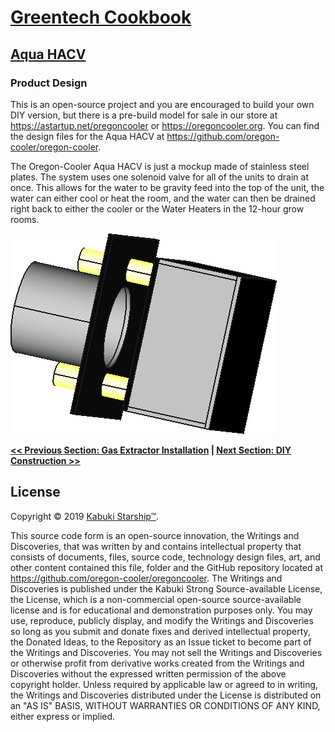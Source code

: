 # [Greentech Cookbook](../)

## [Aqua HACV](./)

### Product Design

This is an open-source project and you are encouraged to build your own DIY version, but there is a pre-build model for sale in our store at <https://astartup.net/oregoncooler> or <https://oregoncooler.org>. You can find the design files for the Aqua HACV at <https://github.com/oregon-cooler/oregon-cooler>.

The Oregon-Cooler Aqua HACV is just a mockup made of stainless steel plates. The system uses one solenoid valve for all of the units to drain at once. This allows for the water to be gravity feed into the top of the unit, the water can either cool or heat the room, and the water can then be drained right back to either the cooler or the Water Heaters in the 12-hour grow rooms.

![Drawing of the front of the Aqua HAC Vent](oregon-cooler.aqua_hacv.front.png)

**[<< Previous Section: Gas Extractor Installation](../gas_extractor/installation) | [Next Section: DIY Construction >>](diy_construction.md)**

## License

Copyright © 2019 [Kabuki Starship™](kabukistarship.com).

This source code form is an open-source innovation, the Writings and Discoveries, that was written by and contains intellectual property that consists of documents, files, source code, technology design files, art, and other content contained this file, folder and the GitHub repository located at <https://github.com/oregon-cooler/oregoncooler>. The Writings and Discoveries is published under the Kabuki Strong Source-available License, the License, which is a non-commercial open-source source-available license and is for educational and demonstration purposes only. You may use, reproduce, publicly display, and modify the Writings and Discoveries so long as you submit and donate fixes and derived intellectual property, the Donated Ideas, to the Repository as an Issue ticket to become part of the Writings and Discoveries. You may not sell the Writings and Discoveries or otherwise profit from derivative works created from the Writings and Discoveries without the expressed written permission of the above copyright holder. Unless required by applicable law or agreed to in writing, the Writings and Discoveries distributed under the License is distributed on an "AS IS" BASIS, WITHOUT WARRANTIES OR CONDITIONS OF ANY KIND, either express or implied.
